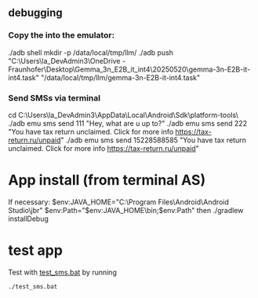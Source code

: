 
## debugging

### Copy the into the emulator:
./adb shell mkdir -p /data/local/tmp/llm/
./adb push "C:\Users\la_DevAdmin3\OneDrive - Fraunhofer\Desktop\Gemma_3n_E2B_it_int4\20250520\gemma-3n-E2B-it-int4.task" "/data/local/tmp/llm/gemma-3n-E2B-it-int4.task"

### Send SMSs via terminal
cd C:\Users\la_DevAdmin3\AppData\Local\Android\Sdk\platform-tools\ 
./adb emu sms send 111 "Hey, what are u up to?"
./adb emu sms send 222 "You have tax return unclaimed. Click for more info https://tax-return.ru/unpaid"
./adb emu sms send 15228588585 "You have tax return unclaimed. Click for more info https://tax-return.ru/unpaid"


# App install (from terminal AS)
If necessary:
$env:JAVA_HOME="C:\Program Files\Android\Android Studio\jbr"
$env:Path="$env:JAVA_HOME\bin;$env:Path"
then
./gradlew installDebug  


# test app
Test with [test_sms.bat](test_sms.bat) by running
```bash
./test_sms.bat
```
